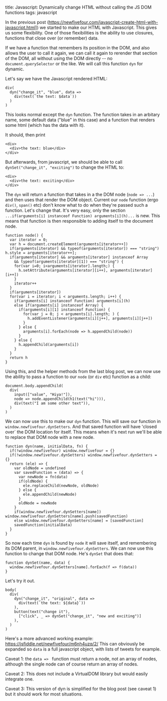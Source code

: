 title: Javascript: Dynamically change HTML without calling the JS DOM functions
tags: javascript

In the previous post (https://newfivefour.com/javascript-create-html-with-javascript.html]) we started to make our HTML with Javascript. This gives us some flexibility. One of those flexibilities is the ability to use closures, functions that close over (or remember) data.

If we have a function that remembers its position in the DOM, and also allows the user to call it again, we can call it again to rerender that section of the DOM, all without using the DOM directly -- no `document.querySelector` or the like. We will call this function `dyn` for dynamic.

Let's say we have the Javascript rendered HTML:

```
div(
  dyn("change_it", "blue", data =>
    div(text(`the text: $data`))
  )
)
```

This looks normal except the `dyn` function. The function takes in an arbitary name, some default data ("blue" in this case) and a function that renders some html (which has the data with it).

It should, then print

```
<div>
  <div>the text: blue</div>
</div>
```

But afterwards, from javascript, we should be able to call `dynSet("change_it", "exciting")` to change the HTML to:

```
<div>
  <div>the text: exciting</div>
</div>
```

The `dyn` will return a function that takes in a the DOM node (`node => ...`) and then uses that render the DOM object. Current our `node` function (ergo `div()`, `span()` etc) don't know what to do when they're passed such a function. Let's change that. It's very easy, only the section `...if(arguments[i] instanceof Function) arguments[i](h)...` is new. This means that function is then responsible to adding itself to the document node.

```
function node() {
  var iterator = 0;
  var h = document.createElement(arguments[iterator++])
  if(arguments[iterator] && typeof(arguments[iterator]) === "string") h.style = arguments[iterator++];
  if(arguments[iterator] && arguments[iterator] instanceof Array
    && typeof(arguments[iterator][1]) === "string") {
    for(var i=0; i<arguments[iterator].length;) {
      h.setAttribute(arguments[iterator][i++], arguments[iterator][i++])
    }
    iterator++
  }
  if(arguments[iterator])
  for(var i = iterator; i < arguments.length; i++) {
    if(arguments[i] instanceof Function) arguments[i](h)
    else if(arguments[i] instanceof Array) {
      if(arguments[i][1] instanceof Function) {
        for(var j = 0; j < arguments[i].length; ) {
          h.addEventListener(arguments[i][j++], arguments[i][j++])
        }
      } else {
        arguments[i].forEach(node => h.appendChild(node))
      }
    } else {
      h.appendChild(arguments[i])
    }
  }
  return h
}
```

Using this, and the helper methods from the last blog post, we can now use the ability to pass a function to our `node` (or `div` etc) function as a child:

```
document.body.appendChild(
  div(
    input(["value", "Hiya!"]),
    node => node.appendChild(h1(text("hi"))),
    div(text("I am some other text")),
  )
)
```

We can now use this to make our `dyn` function. This will save our function in `window.newfivefour.dynSetters`. And that saved function will have 'closed over` the DOM location for itself. This means when it's next run we'll be able to replace that DOM node with a new node.

```
function dyn(name, initialData, fn) {
  if(!window.newfivefour) window.newfivefour = {}
  if(!window.newfivefour.dynSetters) window.newfivefour.dynSetters = {}
  return (ele) => {
    var oldNode = undefined
    var savedFunction = (data) => {
      var newNode = fn(data)
      if(oldNode) {
        ele.replaceChild(newNode, oldNode) 
      } else {
        ele.appendChild(newNode)
      }
      oldNode = newNode
    }
    if(window.newfivefour.dynSetters[name]) window.newfivefour.dynSetters[name].push(savedFunction)
    else window.newfivefour.dynSetters[name] = [savedFunction]
    savedFunction(initialData)
  }
}
```

So now each time `dyn` is found by `node` it will save itself, and remembering its DOM parent, in `window.newfivefour.dynSetters`. We can now use this function to change that DOM node. He's `dynSet` that does that:

```
function dynSet(name, data) {
  window.newfivefour.dynSetters[name].forEach(f => f(data))
}
```

Let's try it out.


```
body(
  div(
    dyn("change_it", "original", data =>
      div(text(`the text: ${data}`))
    ),
    button(text("change it"), 
      ["click", _ => dynSet("change_it", "new and exciting")]
    ),
  )
)
```

Here's a more advanced working example: https://jsfiddle.net/newfivefour/m6nh4uzq/2/ This can obviously be expanded so `data` is a full javascript object, with lists of tweets for example. 

Caveat 1: the `data => ` function must return a node, not an array of nodes, although the single node can of course return an array of nodes.

Caveat 2: This does not include a VirtualDOM library but would easily integrate one.

Caveat 3: This version of dyn is simplified for the blog post (see caveat 1) but it should work for most situations.
